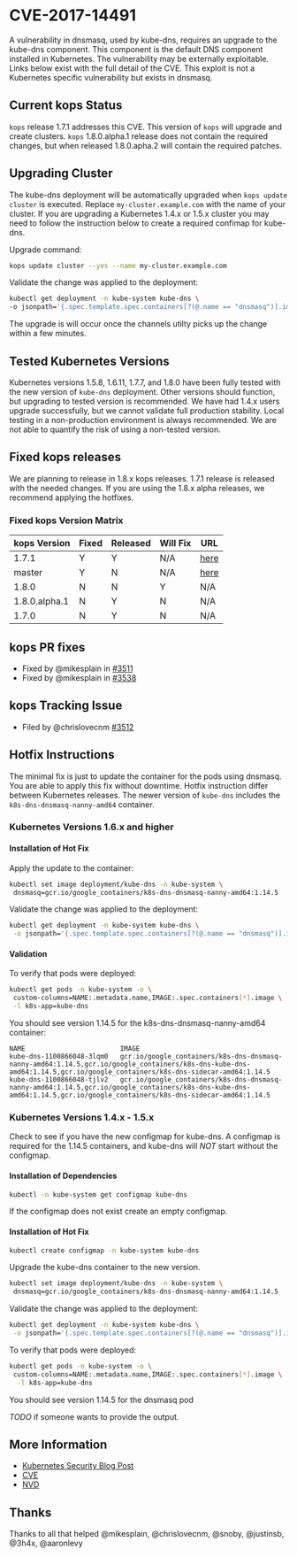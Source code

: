# CVE-2017-14491

A vulnerability in dnsmasq, used by kube-dns, requires an upgrade to the
kube-dns component. This component is the default DNS component installed in
Kubernetes.  The vulnerability may be externally exploitable. Links below exist
with the full detail of the CVE. This exploit is not a Kubernetes specific vulnerability but exists in dnsmasq.

## Current kops Status

`kops` release 1.7.1 addresses this CVE.  This version of `kops` will upgrade and
create clusters. `kops` 1.8.0.alpha.1 release does not contain the required
changes, but when released 1.8.0.apha.2 will contain the required patches.

## Upgrading Cluster

The kube-dns deployment will be automatically upgraded when `kops update
cluster` is executed. Replace `my-cluster.example.com` with the name of your
cluster.  If you are upgrading a Kubernetes 1.4.x or 1.5.x cluster you may need
to follow  the instruction below to create a required confimap for kube-dns.

Upgrade command:

```bash
kops update cluster --yes --name my-cluster.example.com
```

Validate the change was applied to the deployment:

```bash
kubectl get deployment -n kube-system kube-dns \
-o jsonpath='{.spec.template.spec.containers[?(@.name == "dnsmasq")].image}'
```

The upgrade is will occur once the channels utilty picks up the change within a
few minutes.

## Tested Kubernetes Versions

Kubernetes versions 1.5.8, 1.6.11, 1.7.7, and 1.8.0 have been fully tested with
the new version of `kube-dns` deployment.  Other versions should function, but
upgrading to tested version is recommended. We have had 1.4.x users upgrade
successfully, but we cannot validate full production stability.  Local testing
in a non-production environment is always recommended. We are not able to
quantify the risk of using a non-tested version.

## Fixed kops releases

We are planning to release in 1.8.x kops releases. 1.7.1 release is released with
the needed changes. If you are using the 1.8.x alpha releases, we recommend
applying the hotfixes.

### Fixed kops Version Matrix

| kops Version  | Fixed  | Released | Will Fix | URL |
|---|---|---|---|---|
| 1.7.1  | Y  | Y | N/A | [here](https://github.com/kubernetes/kops/releases/tag/1.7.1) |
| master | Y  | N | N/A | [here](https://github.com/kubernetes/kops) |
| 1.8.0  | N  | N | Y | N/A |
| 1.8.0.alpha.1  | N  | Y | N | N/A |
| 1.7.0  | N  | Y | N | N/A |

## kops PR fixes

- Fixed by @mikesplain in [#3511](https://github.com/kubernetes/kops/pull/3511)
- Fixed by @mikesplain in [#3538](https://github.com/kubernetes/kops/pull/3538)

## kops Tracking Issue

- Filed by @chrislovecnm [#3512](https://github.com/kubernetes/kops/issues/3512)

## Hotfix Instructions

The minimal fix is just to update the container for the pods using dnsmasq.  You
are able to apply this fix without downtime.  Hotfix instruction differ between
Kubernetes releases.  The newer version of `kube-dns` includes the
`k8s-dns-dnsmasq-nanny-amd64` container.

### Kubernetes Versions 1.6.x and higher

#### Installation of Hot Fix

Apply the update to the container:

```bash
kubectl set image deployment/kube-dns -n kube-system \
 dnsmasq=gcr.io/google_containers/k8s-dns-dnsmasq-nanny-amd64:1.14.5
```

Validate the change was applied to the deployment:

```bash
kubectl get deployment -n kube-system kube-dns \
 -o jsonpath='{.spec.template.spec.containers[?(@.name == "dnsmasq")].image}'
```

#### Validation

To verify that pods were deployed:

```bash
kubectl get pods -n kube-system -o \
 custom-columns=NAME:.metadata.name,IMAGE:.spec.containers[*].image \
 -l k8s-app=kube-dns
```


You should see version 1.14.5 for the k8s-dns-dnsmasq-nanny-amd64 container:

```console
NAME                        IMAGE
kube-dns-1100866048-3lqm0   gcr.io/google_containers/k8s-dns-dnsmasq-nanny-amd64:1.14.5,gcr.io/google_containers/k8s-dns-kube-dns-amd64:1.14.5,gcr.io/google_containers/k8s-dns-sidecar-amd64:1.14.5
kube-dns-1100866048-tjlv2   gcr.io/google_containers/k8s-dns-dnsmasq-nanny-amd64:1.14.5,gcr.io/google_containers/k8s-dns-kube-dns-amd64:1.14.5,gcr.io/google_containers/k8s-dns-sidecar-amd64:1.14.5
```

### Kubernetes Versions 1.4.x - 1.5.x

Check to see if you have the new configmap for kube-dns.  A configmap is
required for the 1.14.5 containers, and kube-dns will _NOT_ start without the
configmap.

#### Installation of Dependencies

```bash
kubectl -n kube-system get configmap kube-dns
```

If the configmap does not exist create an empty configmap.

#### Installation of Hot Fix

```bash
kubectl create configmap -n kube-system kube-dns
```

Upgrade the kube-dns container to the new version.

```bash
kubectl set image deployment/kube-dns -n kube-system \
 dnsmasq=gcr.io/google_containers/k8s-dns-dnsmasq-nanny-amd64:1.14.5
```

Validate the change was applied to the deployment:

```bash
kubectl get deployment -n kube-system kube-dns \
 -o jsonpath='{.spec.template.spec.containers[?(@.name == "dnsmasq")].image}'
```
To verify that pods were deployed:

```bash
kubectl get pods -n kube-system -o \
 custom-columns=NAME:.metadata.name,IMAGE:.spec.containers[*].image \
  -l k8s-app=kube-dns
```

You should see version 1.14.5 for the dnsmasq pod

_TODO_ if someone wants to provide the output.

## More Information
- [Kubernetes Security Blog Post](https://security.googleblog.com/2017/10/behind-masq-yet-more-dns-and-dhcp.html)
- [CVE](https://cve.mitre.org/cgi-bin/cvename.cgi?name=CVE-2017-14491)
- [NVD](https://nvd.nist.gov/vuln/detail/CVE-2017-14491)


## Thanks

Thanks to all that helped @mikesplain, @chrislovecnm, @snoby, @justinsb, @3h4x,
@aaronlevy
